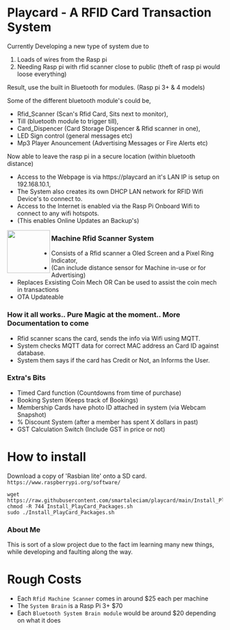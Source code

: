 # Playcard - A RFID Card Transaction System

Currently Developing a new type of system due to
1. Loads of wires from the Rasp pi
2. Needing Rasp pi with rfid scanner close to public (theft of rasp pi would loose everything)

Result, use the built in Bluetooth for modules. (Rasp pi 3+ & 4 models)

Some of the different bluetooth module's could be,
- Rfid_Scanner (Scan's Rfid Card, Sits next to monitor),
- Till (bluetooth module to trigger till),
- Card_Dispencer (Card Storage Dispencer & Rfid scanner in one),
- LED Sign control (general messages etc)
- Mp3 Player Anouncement (Advertising Messages or Fire Alerts etc)

Now able to leave the rasp pi in a secure location (within bluetooth distance)

- Access to the Webpage is via https://playcard an it's LAN IP is setup on 192.168.10.1,
- The System also creates its own DHCP LAN network for RFID Wifi Device's to connect to.
- Access to the Internet is enabled via the Rasp Pi Onboard Wifi to connect to any wifi hotspots.
- (This enables Online Updates an Backup's)

<img src="http://www.smartaleclights.com.au/programming/2020-05-27%2000.29.44.jpg" align="left" height="100" width="100">

### Machine Rfid Scanner System
- Consists of a Rfid scanner a Oled Screen and a Pixel Ring Indicator,
- (Can include distance sensor for Machine in-use or for Advertising)
- Replaces Exsisting Coin Mech OR Can be used to assist the coin mech in transactions
- OTA Updateable

### How it all works.. Pure Magic at the moment.. More Documentation to come
- Rfid scanner scans the card, sends the info via Wifi using MQTT.
- System checks MQTT data for correct MAC address an Card ID against database.
- System them says if the card has Credit or Not, an Informs the User.

### Extra's Bits
- Timed Card function (Countdowns from time of purchase)
- Booking System (Keeps track of Bookings)
- Membership Cards have photo ID attached in system (via Webcam Snapshot)
- % Discount System (after a member has spent X dollars in past)
- GST Calculation Switch (Include GST in price or not)

# How to install 
Download a copy of 'Rasbian lite' onto a SD card. `https://www.raspberrypi.org/software/`
```
wget https://raw.githubusercontent.com/smartaleciam/playcard/main/Install_PlayCard_Packages.sh
chmod -R 744 Install_PlayCard_Packages.sh
sudo ./Install_PlayCard_Packages.sh
```

### About Me
This is sort of a slow project due to the fact im learning many new things, while developing and faulting along the way.

# Rough Costs
- Each `Rfid Machine Scanner` comes in around $25 each per machine
- The `System Brain` is a Rasp Pi 3+ $70
- Each `Bluetooth System Brain module` would be around $20 depending on what it does
